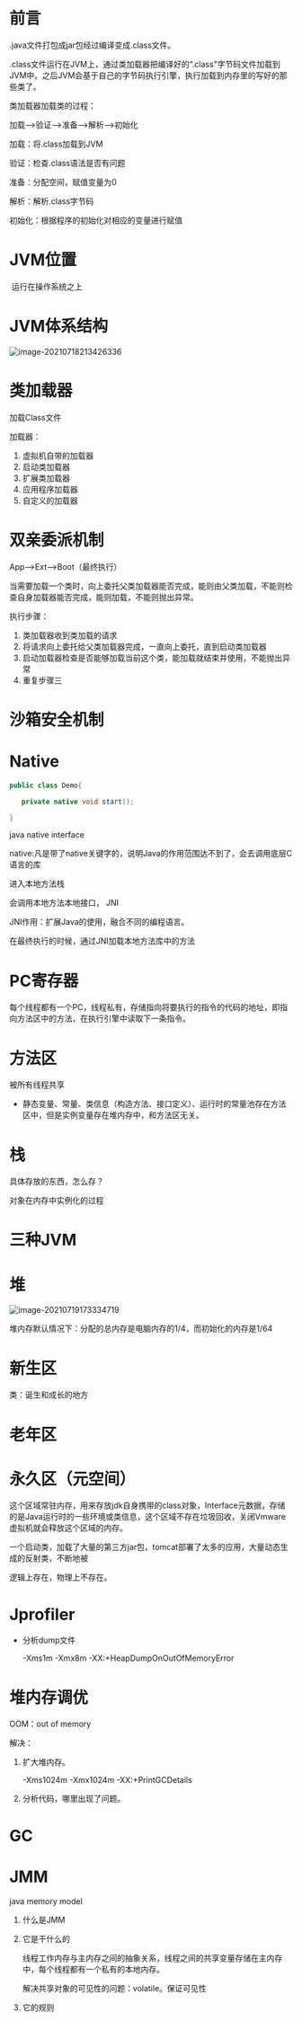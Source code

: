 # 前言

.java文件打包成jar包经过编译变成.class文件。

.class文件运行在JVM上，通过类加载器把编译好的“.class"字节码文件加载到JVM中。之后JVM会基于自己的字节码执行引擎，执行加载到内存里的写好的那些类了。



类加载器加载类的过程：

加载—>验证—>准备—>解析—>初始化

加载：将.class加载到JVM

验证：检查.class语法是否有问题

准备：分配空间，赋值变量为0

解析：解析.class字节码

初始化：根据程序的初始化对相应的变量进行赋值

# JVM位置

​	运行在操作系统之上

# JVM体系结构

![image-20210718213426336](JVM.assets/image-20210718213426336.png)

# 类加载器

加载Class文件

加载器：

1. 虚拟机自带的加载器
2. 启动类加载器
3. 扩展类加载器
4. 应用程序加载器
5. 自定义的加载器

# 双亲委派机制

App-->Ext-->Boot（最终执行）

​	当需要加载一个类时，向上委托父类加载器能否完成，能则由父类加载，不能则检查自身加载器能否完成，能则加载，不能则抛出异常。

执行步骤：

1. 类加载器收到类加载的请求
2. 将请求向上委托给父类加载器完成，一直向上委托，直到启动类加载器
3. 启动加载器检查是否能够加载当前这个类，能加载就结束并使用，不能抛出异常
4. 重复步骤三

# 沙箱安全机制

# Native

```java
public class Demo{

​	private native void start();

}
```

java native interface

native:凡是带了native关键字的，说明Java的作用范围达不到了，会去调用底层C语言的库

进入本地方法栈

会调用本地方法本地接口， JNI

JNI作用：扩展Java的使用，融合不同的编程语言。

在最终执行的时候，通过JNI加载本地方法库中的方法

# PC寄存器

每个线程都有一个PC，线程私有，存储指向将要执行的指令的代码的地址，即指向方法区中的方法，在执行引擎中读取下一条指令。

# 方法区

被所有线程共享

- 静态变量、常量、类信息（构造方法、接口定义）、运行时的常量池存在方法区中，但是实例变量存在堆内存中，和方法区无关。

# 栈

具体存放的东西，怎么存？

对象在内存中实例化的过程

# 三种JVM

# 堆

![image-20210719173334719](JVM.assets/image-20210719173334719.png)

堆内存默认情况下：分配的总内存是电脑内存的1/4，而初始化的内存是1/64

# 新生区

类：诞生和成长的地方

# 老年区

# 永久区（元空间）

这个区域常驻内存，用来存放jdk自身携带的class对象，Interface元数据，存储的是Java运行时的一些环境或类信息，这个区域不存在垃圾回收，关闭Vmware虚拟机就会释放这个区域的内存。

一个启动类，加载了大量的第三方jar包，tomcat部署了太多的应用，大量动态生成的反射类，不断地被

逻辑上存在，物理上不存在。

# Jprofiler

- 分析dump文件

  -Xms1m -Xmx8m -XX:+HeapDumpOnOutOfMemoryError

# 堆内存调优

OOM：out of memory

解决：

1. 扩大堆内存。

   -Xms1024m -Xmx1024m -XX:+PrintGCDetails

2. 分析代码，哪里出现了问题。

# GC

# JMM

java memory model

1. 什么是JMM

2. 它是干什么的

   线程工作内存与主内存之间的抽象关系，线程之间的共享变量存储在主内存中，每个线程都有一个私有的本地内存。

   解决共享对象的可见性的问题：volatile。保证可见性

3. 它的规则

   

   